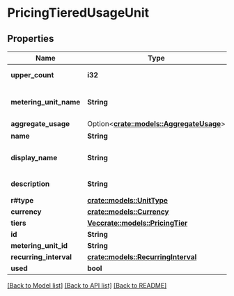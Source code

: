 # PricingTieredUsageUnit

## Properties

Name | Type | Description | Notes
------------ | ------------- | ------------- | -------------
**upper_count** | **i32** | 上限値(upper limit) | 
**metering_unit_name** | **String** | 計測ユニット名(metering unit name) | 
**aggregate_usage** | Option<[**crate::models::AggregateUsage**](AggregateUsage.md)> |  | [optional]
**name** | **String** | 名前(name) | 
**display_name** | **String** | 表示名(display name) | 
**description** | **String** | 説明(description) | 
**r#type** | [**crate::models::UnitType**](UnitType.md) |  | 
**currency** | [**crate::models::Currency**](Currency.md) |  | 
**tiers** | [**Vec<crate::models::PricingTier>**](PricingTier.md) |  | 
**id** | **String** |  | 
**metering_unit_id** | **String** |  | 
**recurring_interval** | [**crate::models::RecurringInterval**](RecurringInterval.md) |  | 
**used** | **bool** |  | 

[[Back to Model list]](../README.md#documentation-for-models) [[Back to API list]](../README.md#documentation-for-api-endpoints) [[Back to README]](../README.md)


